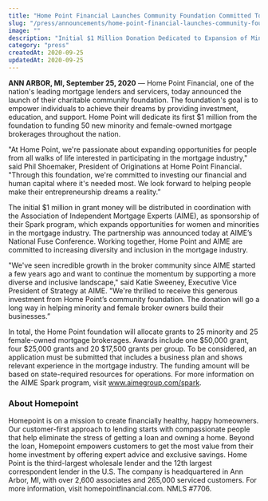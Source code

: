```yaml
---
title: "Home Point Financial Launches Community Foundation Committed To Furthering Philanthropic Efforts In The Mortgage Industry"
slug: "/press/announcements/home-point-financial-launches-community-foundation-furthering-philanthropic-efforts-in-mortgage-industry"
image: ""
description: "Initial $1 Million Donation Dedicated to Expansion of Minority and Female-Owned Mortgage Brokerages Through Sponsorship of AIME's Spark Program"
category: "press"
createdAt: 2020-09-25
updatedAt: 2020-09-25
---
```


**ANN ARBOR, MI, September 25, 2020** — Home Point Financial, one of the nation's leading mortgage lenders and servicers, today announced the launch of their charitable community foundation. The foundation's goal is to empower individuals to achieve their dreams by providing investment, education, and support. Home Point will dedicate its first \$1 million from the foundation to funding 50 new minority and female-owned mortgage brokerages throughout the nation.

"At Home Point, we're passionate about expanding opportunities for people from all walks of life interested in participating in the mortgage industry," said Phil Shoemaker, President of Originations at Home Point Financial. "Through this foundation, we're committed to investing our financial and human capital where it's needed most. We look forward to helping people make their entrepreneurship dreams a reality.”

The initial \$1 million in grant money will be distributed in coordination with the Association of Independent Mortgage Experts (AIME), as sponsorship of their Spark program, which expands opportunities for women and minorities in the mortgage industry. The partnership was announced today at AIME’s National Fuse Conference. Working together, Home Point and AIME are committed to increasing diversity and inclusion in the mortgage industry.

"We've seen incredible growth in the broker community since AIME started a few years ago and want to continue the momentum by supporting a more diverse and inclusive landscape," said Katie Sweeney, Executive Vice President of Strategy at AIME. "We're thrilled to receive this generous investment from Home Point’s community foundation. The donation will go a long way in helping minority and female broker owners build their businesses.”

In total, the Home Point foundation will allocate grants to 25 minority and 25 female-owned mortgage brokerages. Awards include one $50,000 grant, four $25,000 grants and 20 \$17,500 grants per group. To be considered, an application must be submitted that includes a business plan and shows relevant experience in the mortgage industry. The funding amount will be based on state-required resources for operations. For more information on the AIME Spark program, visit www.aimegroup.com/spark.

### About Homepoint

Homepoint is on a mission to create financially healthy, happy homeowners. Our customer-first approach to lending starts with compassionate people that help eliminate the stress of getting a loan and owning a home. Beyond the loan, Homepoint empowers customers to get the most value from their home investment by offering expert advice and exclusive savings. Home Point is the third-largest wholesale lender and the 12th largest correspondent lender in the U.S. The company is headquartered in Ann Arbor, MI, with over 2,600 associates and 265,000 serviced customers. For more information, visit homepointfinancial.com. NMLS #7706.
